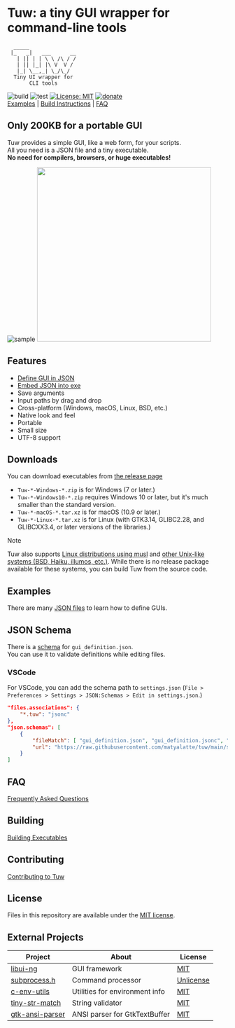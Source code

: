 # Tuw: a tiny GUI wrapper for command-line tools

```text
  _____
 |_   _|   ___      __
   | || | | \ \ /\ / /
   | || |_| |\ V  V /
   |_| \__,_| \_/\_/
  Tiny UI wrapper for
       CLI tools
```

![build](https://github.com/matyalatte/tuw/actions/workflows/build_all.yml/badge.svg)
![test](https://github.com/matyalatte/tuw/actions/workflows/test.yml/badge.svg)
[![License: MIT](https://img.shields.io/badge/License-MIT-yellow.svg)](https://opensource.org/licenses/MIT)
[![donate](https://img.shields.io/static/v1?label=donate&message=%E2%9D%A4&logo=GitHub&color=%23fe8e86)](https://github.com/sponsors/matyalatte)  
[Examples](../examples/README.md) | [Build Instructions](./Building.md) | [FAQ](./FAQ.md)

## Only 200KB for a portable GUI

Tuw provides a simple GUI, like a web form, for your scripts.  
All you need is a JSON file and a tiny executable.  
**No need for compilers, browsers, or huge executables!**  

![sample](https://github.com/user-attachments/assets/6426fc08-821f-49f5-af74-965273d45d4a)
<img src=https://github.com/user-attachments/assets/6a43c5d9-beed-4f27-8a82-5dfd5fd9c3b5 width=398></img>  

## Features

-   [Define GUI in JSON](../examples/)
-   [Embed JSON into exe](../examples/get_start/json_embed/)
-   Save arguments
-   Input paths by drag and drop
-   Cross-platform (Windows, macOS, Linux, BSD, etc.)
-   Native look and feel
-   Portable
-   Small size
-   UTF-8 support

## Downloads

You can download executables from [the release page](https://github.com/matyalatte/tuw/releases)

-   `Tuw-*-Windows-*.zip` is for Windows (7 or later.)  
-   `Tuw-*-Windows10-*.zip` requires Windows 10 or later, but it's much smaller than the standard version.  
-   `Tuw-*-macOS-*.tar.xz` is for macOS (10.9 or later.)  
-   `Tuw-*-Linux-*.tar.xz` is for Linux (with GTK3.14, GLIBC2.28, and GLIBCXX3.4, or later versions of the libraries.)  

> [!Note]
> Tuw also supports [Linux distributions using musl](https://github.com/matyalatte/tuw/blob/main/docs/Build-on-Linux.md) and [other Unix-like systems (BSD, Haiku, illumos, etc.)](https://github.com/matyalatte/Tuw/blob/main/docs/Build-on-Other.md). While there is no release package available for these systems, you can build Tuw from the source code.

## Examples

There are many [JSON files](../examples/README.md) to learn how to define GUIs.  

## JSON Schema

There is a [schema](../schema/schema.json) for `gui_definition.json`.  
You can use it to validate definitions while editing files.  

### VSCode

For VSCode, you can add the schema path to `settings.json` (`File > Preferences > Settings > JSON:Schemas > Edit in settings.json`.)  

```json
"files.associations": {
    "*.tuw": "jsonc"
},
"json.schemas": [
    {
        "fileMatch": [ "gui_definition.json", "gui_definition.jsonc", "*.tuw" ],
        "url": "https://raw.githubusercontent.com/matyalatte/tuw/main/schema/schema.json"
    }
]
```

## FAQ

[Frequently Asked Questions](./FAQ.md)

## Building

[Building Executables](./Building.md)

## Contributing

[Contributing to Tuw](./CONTRIBUTING.md)

## License

Files in this repository are available under the [MIT license](../license.txt).  

## External Projects

| Project | About | License |
| -- | -- | -- |
| [libui-ng](https://github.com/libui-ng/libui-ng) | GUI framework | [MIT](http://opensource.org/licenses/MIT) |
| [subprocess.h](https://github.com/sheredom/subprocess.h) | Command processor | [Unlicense](https://github.com/sheredom/subprocess.h/blob/master/LICENSE) |
| [c-env-utils](https://github.com/matyalatte/c-env-utils) | Utilities for environment info | [MIT](http://opensource.org/licenses/MIT) |
| [tiny-str-match](https://github.com/matyalatte/tiny-str-match) | String validator | [MIT](http://opensource.org/licenses/MIT) |
| [gtk-ansi-parser](https://github.com/matyalatte/gtk-ansi-parser) | ANSI parser for GtkTextBuffer | [MIT](http://opensource.org/licenses/MIT) |
